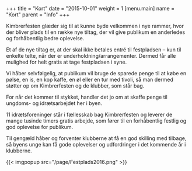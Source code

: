 +++
title = "Kort"
date = "2015-10-01"
weight = 1
[menu.main]
name = "Kort"
parent = "Info"
+++

Kimbrerfesten glæder sig til at kunne byde velkommen i nye rammer, hvor der bliver plads til en række nye tiltag, der vil give publikum en anderledes og forhåbentlig bedre oplevelse. 

Et af de nye tiltag er, at der skal ikke betales entré til festpladsen – kun til enkelte telte, når der er underholdning/arrangementer. 
Dermed får alle mulighed for helt gratis at tage festpladsen i syne. 

Vi håber selvfølgelig, at publikum vil bruge de sparede penge til at købe en pølse, en is, en kop kaffe, en øl eller en tur med tivoli, så man dermed støtter op om Kimbrerfesten og de klubber, som står bag. 

For når det kommer til stykket, handler det jo om at skaffe penge til ungdoms- og idrætsarbejdet her i byen. 

11 idrætsforeninger står i fællesskab bag Kimbrerfesten og leverer de mange tusinde timers gratis arbejde, som fører til en forhåbentlig festlig og god oplevelse for publikum. 

Til gengæld håber og forventer klubberne at få en god skilling med tilbage, så byens unge kan få gode oplevelser og udfordringer i det kommende år i klubberne.

{{< imgpopup src="/page/Festplads2016.png" >}}